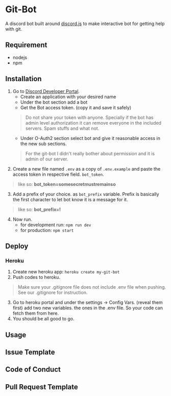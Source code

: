 # Git-Bot

A discord bot built around [discord.js](https://discord.js.org/) to make interactive bot for getting help with git.

## Requirement
* nodejs
* npm

## Installation
1. Go to [Discord Developer Portal](https://discord.com/developers/applications). 
    - Create an application with your desired name
    - Under the bot section add a bot
    - Get the Bot access token. (copy it and save it safely)
    > Do not share your token with anyone. Specially if the bot has admin level authorization it can remove everyone in the included servers. Spam stuffs and what not.
    - Under O-Auth2 section select bot and give it reasonable access in the new sub sections. 
    > For the git-bot I didn't really bother about permission and it is admin of our server.
2. Create a new file named `.env` as a copy of `.env.example` and paste the access token in respective field. `bot_token`. 
> like so: **bot_token=somesecretmustremainso**
3. Add a prefix of your choice. as `bot_prefix` variable. Prefix is basically the first character to let bot know it is a message for it.
> like so: **bot_prefix=!**
4. Now run.
    - for development run: `npm run dev`
    - for production: `npm start`

## Deploy

### Heroku
1. Create new heroku app: `heroku create my-git-bot`
2. Push codes to heroku. 
> Make sure your .gitignore file does not include .env file when pushing. See our .gitignore for instruction.
3. Go to heroku portal and under the settings -> Config Vars. (reveal them first) add two new variables. the ones in the .env file. So your code can fetch them from here. 
4. You should be all good to go. 

## Usage

## Issue Template


## Code of Conduct


## Pull Request Template